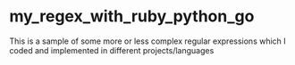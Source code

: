 # my_regex_with_ruby_python_go

This is a sample of some more or less complex regular expressions which I coded and implemented in different projects/languages
